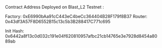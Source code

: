 Contract Address Deployed on Blast_L2 Testnet :

Factory: 0xE6990bAa91cC443eC4beCc364404B28F179f8B37
Router: 0x43df3A57F8D6552B15c13c5b3B288417C771c695

Init Hash: 0x6442a8f13c0d032c191e04f620810957afbc21cb14765e3e7928d8454a8089ab
